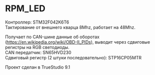 # RPM_LED
Контроллер: STM32F042K6T6  
Тактирование от внешнего кварца 8Mhz, работает на 48Mhz.  
  
Получает по CAN-шине данные об оборотах (https://en.wikipedia.org/wiki/OBD-II_PIDs), выводит через сдвиговые регистры на RGB светодиоды.  
CAN передатчик: SN65HVD230  
Сдвиговый регистр (2 штуки последовательно): STP16CP05MTR 
  
Проект сделан в TrueStudio 9.1  
